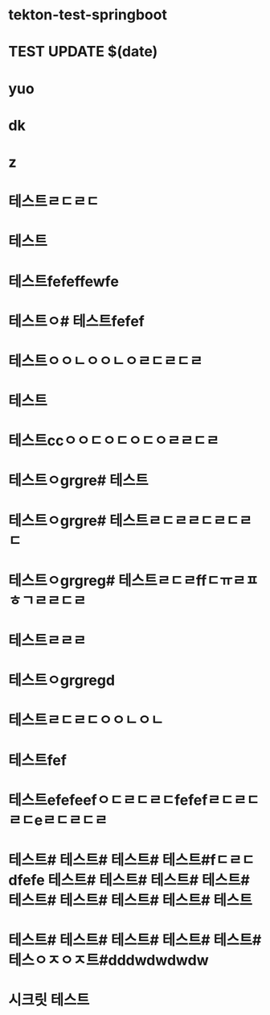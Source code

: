 # tekton-test-springboot
# TEST UPDATE $(date)
# yuo
# dk
# z
# 테스트ㄹㄷㄹㄷ
# 테스트
# 테스트fefeffewfe
# 테스트ㅇ# 테스트fefef
# 테스트ㅇㅇㄴㅇㅇㄴㅇㄹㄷㄹㄷㄹ
# 테스트
# 테스트ccㅇㅇㄷㅇㄷㅇㄷㅇㄹㄹㄷㄹ
# 테스트ㅇgrgre# 테스트
# 테스트ㅇgrgre# 테스트ㄹㄷㄹㄹㄷㄹㄷㄹㄷ
# 테스트ㅇgrgreg# 테스트ㄹㄷㄹffㄷㅠㄹㅍㅎㄱㄹㄹㄷㄹ
# 테스트ㄹㄹㄹ
# 테스트ㅇgrgregd
# 테스트ㄹㄷㄹㄷㅇㅇㄴㅇㄴ
# 테스트fef
# 테스트efefeefㅇㄷㄹㄷㄹㄷfefefㄹㄷㄹㄷㄹㄷeㄹㄷㄹㄷㄹ
# 테스트# 테스트# 테스트# 테스트#fㄷㄹㄷdfefe 테스트# 테스트# 테스트# 테스트# 테스트# 테스트# 테스트# 테스트# 테스트
# 테스트# 테스트# 테스트# 테스트# 테스트# 테스ㅇㅈㅇㅈ트#dddwdwdwdw
# 시크릿 테스트
